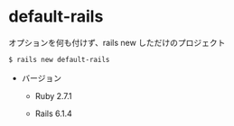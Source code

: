 # default-rails

オプションを何も付けず、rails new しただけのプロジェクト

```bash
$ rails new default-rails
```

- バージョン

  - Ruby 2.7.1

  - Rails 6.1.4